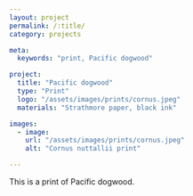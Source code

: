 ```yaml
---
layout: project
permalink: /:title/
category: projects

meta:
  keywords: "print, Pacific dogwood"

project:
  title: "Pacific dogwood"
  type: "Print"
  logo: "/assets/images/prints/cornus.jpeg"
  materials: "Strathmore paper, black ink"

images:
  - image:
    url: "/assets/images/prints/cornus.jpeg"
    alt: "Cornus nuttallii print"

---
```

<p>This is a print of Pacific dogwood.</p>
